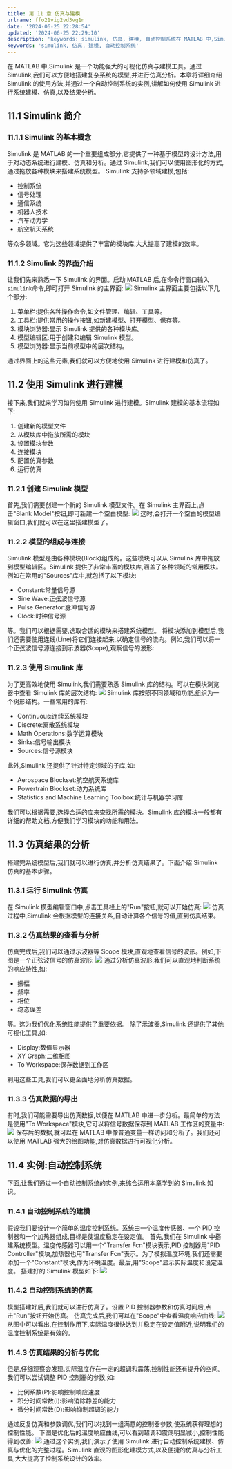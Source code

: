 ```yaml
---
title: 第 11 章 仿真与建模
urlname: ffo21vig2vd3vg1n
date: '2024-06-25 22:28:54'
updated: '2024-06-25 22:29:10'
description: 'keywords: simulink, 仿真, 建模, 自动控制系统在 MATLAB 中,Simulink 是一个功能强大的可视化仿真与建模工具。通过 Simulink,我们可以方便地搭建复杂系统的模型,并进行仿真分析。本章将详细介绍 Simulink 的使用方法,并通过一个自动控制系统的实例...'
keywords: 'simulink, 仿真, 建模, 自动控制系统'
---
```

在 MATLAB 中,Simulink 是一个功能强大的可视化仿真与建模工具。通过 Simulink,我们可以方便地搭建复杂系统的模型,并进行仿真分析。本章将详细介绍 Simulink 的使用方法,并通过一个自动控制系统的实例,讲解如何使用 Simulink 进行系统建模、仿真,以及结果分析。
## 11.1 Simulink 简介
### 11.1.1 Simulink 的基本概念
Simulink 是 MATLAB 的一个重要组成部分,它提供了一种基于模型的设计方法,用于对动态系统进行建模、仿真和分析。通过 Simulink,我们可以使用图形化的方式,通过拖放各种模块来搭建系统模型。
Simulink 支持多领域建模,包括:

- 控制系统
- 信号处理
- 通信系统
- 机器人技术
- 汽车动力学
- 航空航天系统

等众多领域。它为这些领域提供了丰富的模块库,大大提高了建模的效率。
### 11.1.2 Simulink 的界面介绍
让我们先来熟悉一下 Simulink 的界面。启动 MATLAB 后,在命令行窗口输入`simulink`命令,即可打开 Simulink 的主界面:
![](https://oss1.aistar.cool/elog-offer-now/ea289d178261156ef1673dc31a9ee1eb.png)
Simulink 主界面主要包括以下几个部分:

1. 菜单栏:提供各种操作命令,如文件管理、编辑、工具等。
2. 工具栏:提供常用的操作按钮,如新建模型、打开模型、保存等。
3. 模块浏览器:显示 Simulink 提供的各种模块库。
4. 模型编辑区:用于创建和编辑 Simulink 模型。
5. 模型浏览器:显示当前模型中的层次结构。

通过界面上的这些元素,我们就可以方便地使用 Simulink 进行建模和仿真了。
## 11.2 使用 Simulink 进行建模
接下来,我们就来学习如何使用 Simulink 进行建模。Simulink 建模的基本流程如下:

1. 创建新的模型文件
2. 从模块库中拖放所需的模块
3. 设置模块参数
4. 连接模块
5. 配置仿真参数
6. 运行仿真
### 11.2.1 创建 Simulink 模型
首先,我们需要创建一个新的 Simulink 模型文件。在 Simulink 主界面上,点击"Blank Model"按钮,即可新建一个空白模型:
![](https://oss1.aistar.cool/elog-offer-now/d0868a0934636830575495b1ab38f58d.png)
这时,会打开一个空白的模型编辑窗口,我们就可以在这里搭建模型了。
### 11.2.2 模型的组成与连接
Simulink 模型是由各种模块(Block)组成的。这些模块可以从 Simulink 库中拖放到模型编辑区。Simulink 提供了非常丰富的模块库,涵盖了各种领域的常用模块。例如在常用的"Sources"库中,就包括了以下模块:

- Constant:常量信号源
- Sine Wave:正弦波信号源
- Pulse Generator:脉冲信号源
- Clock:时钟信号源

等。我们可以根据需要,选取合适的模块来搭建系统模型。
将模块添加到模型后,我们还需要使用连线(Line)将它们连接起来,以确定信号的流向。例如,我们可以将一个正弦波信号源连接到示波器(Scope),观察信号的波形:
### 11.2.3 使用 Simulink 库
为了更高效地使用 Simulink,我们需要熟悉 Simulink 库的结构。可以在模块浏览器中查看 Simulink 库的层次结构:
![](https://oss1.aistar.cool/elog-offer-now/f295ec2fc7b4d60702a7894462cd4ecf.png)
Simulink 库按照不同领域和功能,组织为一个树形结构。一些常用的库有:

- Continuous:连续系统模块
- Discrete:离散系统模块
- Math Operations:数学运算模块
- Sinks:信号输出模块
- Sources:信号源模块

此外,Simulink 还提供了针对特定领域的子库,如:

- Aerospace Blockset:航空航天系统库
- Powertrain Blockset:动力系统库
- Statistics and Machine Learning Toolbox:统计与机器学习库

我们可以根据需要,选择合适的库来查找所需的模块。Simulink 库的模块一般都有详细的帮助文档,方便我们学习模块的功能和用法。
## 11.3 仿真结果的分析
搭建完系统模型后,我们就可以进行仿真,并分析仿真结果了。下面介绍 Simulink 仿真的基本步骤。
### 11.3.1 运行 Simulink 仿真
在 Simulink 模型编辑窗口中,点击工具栏上的"Run"按钮,就可以开始仿真:
![](https://oss1.aistar.cool/elog-offer-now/f0150013e535e2815eee7aa4f4b6ebcd.png)
仿真过程中,Simulink 会根据模型的连接关系,自动计算各个信号的值,直到仿真结束。
### 11.3.2 仿真结果的查看与分析
仿真完成后,我们可以通过示波器等 Scope 模块,直观地查看信号的波形。例如,下图是一个正弦波信号的仿真波形:
![](https://oss1.aistar.cool/elog-offer-now/c4552db3c2f8d7bfe082397cf75f742e.png)
通过分析仿真波形,我们可以直观地判断系统的响应特性,如:

- 振幅
- 频率
- 相位
- 稳态误差

等。这为我们优化系统性能提供了重要依据。
除了示波器,Simulink 还提供了其他可视化工具,如:

- Display:数值显示器
- XY Graph:二维相图
- To Workspace:保存数据到工作区

利用这些工具,我们可以更全面地分析仿真数据。
### 11.3.3 仿真数据的导出
有时,我们可能需要导出仿真数据,以便在 MATLAB 中进一步分析。最简单的方法是使用"To Workspace"模块,它可以将信号数据保存到 MATLAB 工作区的变量中:
![](https://oss1.aistar.cool/elog-offer-now/dd5a1b12c43a1c4c9e7a4d05cae391f5.png)
保存后的数据,就可以在 MATLAB 中像普通变量一样访问和分析了。我们还可以使用 MATLAB 强大的绘图功能,对仿真数据进行可视化分析。
## 11.4 实例:自动控制系统
下面,让我们通过一个自动控制系统的实例,来综合运用本章学到的 Simulink 知识。
### 11.4.1 自动控制系统的建模
假设我们要设计一个简单的温度控制系统。系统由一个温度传感器、一个 PID 控制器和一个加热器组成,目标是使温度稳定在设定值。
首先,我们在 Simulink 中搭建系统模型。温度传感器可以用一个"Transfer Fcn"模块表示,PID 控制器用"PID Controller"模块,加热器也用"Transfer Fcn"表示。为了模拟温度环境,我们还需要添加一个"Constant"模块,作为环境温度。最后,用"Scope"显示实际温度和设定温度。
搭建好的 Simulink 模型如下:
![](https://oss1.aistar.cool/elog-offer-now/5afd02da6c51fb8752761fc82db30b4b.png)
### 11.4.2 自动控制系统的仿真
模型搭建好后,我们就可以进行仿真了。设置 PID 控制器参数和仿真时间后,点击"Run"按钮开始仿真。
仿真完成后,我们可以在"Scope"中查看温度响应曲线:
![](https://oss1.aistar.cool/elog-offer-now/96bba781028ae000d87efef1ce5bbf61.png)
从图中可以看出,在控制作用下,实际温度很快达到并稳定在设定值附近,说明我们的温度控制系统是有效的。
### 11.4.3 仿真结果的分析与优化
但是,仔细观察会发现,实际温度存在一定的超调和震荡,控制性能还有提升的空间。我们可以尝试调整 PID 控制器的参数,如:

- 比例系数(P):影响控制响应速度
- 积分时间常数(I):影响消除静差的能力
- 微分时间常数(D):影响抑制超调的能力

通过反复仿真和参数调优,我们可以找到一组满意的控制器参数,使系统获得理想的控制性能。
下图是优化后的温度响应曲线,可以看到超调和震荡明显减小,控制性能得到改善:
![](https://oss1.aistar.cool/elog-offer-now/7d9405fe3208857913939e5a75302ee9.png)
通过这个实例,我们演示了使用 Simulink 进行自动控制系统建模、仿真与优化的完整过程。Simulink 直观的图形化建模方式,以及便捷的仿真与分析工具,大大提高了控制系统设计的效率。
